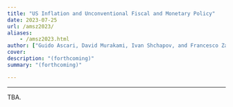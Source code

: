 ```yaml
---
title: "US Inflation and Unconventional Fiscal and Monetary Policy" 
date: 2023-07-25
url: /amsz2023/
aliases: 
    - /amsz2023.html
author: ["Guido Ascari, David Murakami, Ivan Shchapov, and Francesco Zanetti"]
cover:
description: "(forthcoming)" 
summary: "(forthcoming)" 

---
```


---

TBA.